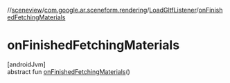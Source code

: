//[sceneview](../../../index.md)/[com.google.ar.sceneform.rendering](../index.md)/[LoadGltfListener](index.md)/[onFinishedFetchingMaterials](on-finished-fetching-materials.md)

# onFinishedFetchingMaterials

[androidJvm]\
abstract fun [onFinishedFetchingMaterials](on-finished-fetching-materials.md)()
